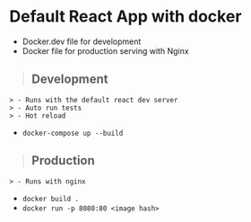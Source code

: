 # Default React App with docker

- Docker.dev file for development
- Docker file for production serving with Nginx

> ## Development
    > - Runs with the default react dev server
    > - Auto run tests
    > - Hot reload 
- ```docker-compose up --build```

> ## Production 
    > - Runs with nginx
- ```docker build .```
- ```docker run -p 8080:80 <image hash>```